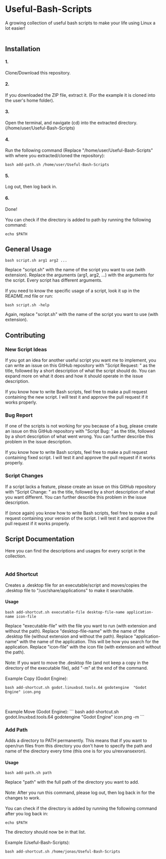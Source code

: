 # Useful-Bash-Scripts
A growing collection of useful bash scripts to make your life using Linux a lot easier! 
<br/>
<br/>
## Installation
#### 1.
Clone/Download this repository.

#### 2.
If you downloaded the ZIP file, extract it. (For the example it is cloned into the user's home folder).

#### 3.
Open the terminal, and navigate (cd) into the extracted directory. (/home/user/Useful-Bash-Scripts)

#### 4.
Run the following command (Replace "/home/user/Useful-Bash-Scripts" with where you extracted/cloned the repository):
```
bash add-path.sh /home/user/Useful-Bash-Scripts
```

#### 5.
Log out, then log back in.

#### 6.
Done!
<br/>
<br/>
You can check if the directory is added to path by running the following command:
```
echo $PATH
```

## General Usage
```
bash script.sh arg1 arg2 ...
```
Replace "script.sh" with the name of the script you want to use (with extension).
Replace the arguments (arg1, arg2, ...) with the arguments for the script. Every script has different arguments.
<br/>
<br/>
If you need to know the specific usage of a script, look it up in the README.md file or run:
```
bash script.sh -help
```
Again, replace "script.sh" with the name of the script you want to use (with extension).

## Contributing
### New Script Ideas
If you got an idea for another useful script you want me to implement, you can write an issue on this GitHub repository with "Script Request: " as the title, followed by a short description of what the script should do. You can expand more on what it does and how it should operate in the issue description.
<br/>
<br/>
If you know how to write Bash scripts, feel free to make a pull request containing the new script. I will test it and approve the pull request if it works properly.

### Bug Report
If one of the scripts is not working for you because of a bug, please create an issue on this GitHub repository with "Script Bug: " as the title, followed by a short description of what went wrong. You can further describe this problem in the issue description.
<br/>
<br/>
If you know how to write Bash scripts, feel free to make a pull request containing fixed script. I will test it and approve the pull request if it works properly.

### Script Changes
If a script lacks a feature, please create an issue on this GitHub repository with "Script Change: " as the title, followed by a short description of what you want different. You can further describe this problem in the issue description.
<br/>
<br/>
If (once again) you know how to write Bash scripts, feel free to make a pull request containing your version of the script. I will test it and approve the pull request if it works properly.

## Script Documentation
Here you can find the descriptions and usages for every script in the collection.
<br/>
<br/>
### Add Shortcut
Creates a .desktop file for an executable/script and moves/copies the .desktop file to "/usr/share/applications" to make it searchable.

#### Usage
```
bash add-shortcut.sh executable-file desktop-file-name application-name icon-file
```

Replace "executable-file" with the file you want to run (with extension and without the path).
Replace "desktop-file-name" with the name of the .desktop file (without extension and without the path).
Replace "application-name" with the name of the application. This will be how you search for the application.
Replace "icon-file" with the icon file (with extension and without the path).
<br/>
<br/>
Note: If you want to move the .desktop file (and not keep a copy in the directory of the executable file), add "-m" at the end of the command.
<br/>
<br/>
Example Copy (Godot Engine):
```
bash add-shortcut.sh godot.linuxbsd.tools.64 godotengine  "Godot Engine" icon.png
```
<br/>
<br/>
Example Move (Godot Engine):
```
bash add-shortcut.sh godot.linuxbsd.tools.64 godotengine  "Godot Engine" icon.png -m
```

### Add Path
Adds a directory to PATH permanently. This means that if you want to open/run files from this directory you don't have to specify the path and name of the directory every time (this one is for you u/rexvansexron). 

#### Usage
```
bash add-path.sh path
```

Replace "path" with the full path of the directory you want to add.
<br/>
<br/>
Note: After you run this command, please log out, then log back in for the changes to work.
<br/>
<br/>
You can check if the directory is added by running the following command after you log back in:
```
echo $PATH
```
The directory should now be in that list.
<br/>
<br/>
Example (Useful-Bash-Scripts):
```
bash add-shortcut.sh /home/jonas/Useful-Bash-Scripts
```
